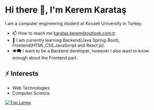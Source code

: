 # Hi there 👋, I'm Kerem Karataş
I am a computer engineering student at Kocaeli University in Turkey.
* 📫 How to reach me [karatas.kerem@outlook.com.tr](karatas.kerem@outlook.com.tr)
* 🌱 I am currently learning Backend(Java Spring-Boot), Frontend(HTML,CSS,JavaScript and React.js).
* 👁️‍🗨️ I want to be a Backend developer, however I also want to know enough about the Frontend part.
## ⚡ Interests
* Web Technologies
* Computer Science



[![Top Langs](https://github-readme-stats-sigma-five.vercel.app/api/top-langs/?username=keremkaratass&theme=dark&layout=compact)](https://github.com/anuraghazra/github-readme-stats)



 



